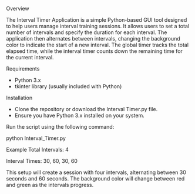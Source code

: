 Overview

The Interval Timer Application is a simple Python-based GUI tool designed to help users manage interval training sessions. It allows users to set a total number of intervals and specify the duration for each interval. The application then alternates between intervals, changing the background color to indicate the start of a new interval. The global timer tracks the total elapsed time, while the interval timer counts down the remaining time for the current interval.

Requirements

- Python 3.x
- tkinter library (usually included with Python)

Installation

- Clone the repository or download the Interval Timer.py file.
- Ensure you have Python 3.x installed on your system.

Run the script using the following command:

python Interval_Timer.py

Example
Total Intervals: 4

Interval Times: 30, 60, 30, 60

This setup will create a session with four intervals, alternating between 30 seconds and 60 seconds. The background color will change between red and green as the intervals progress.


